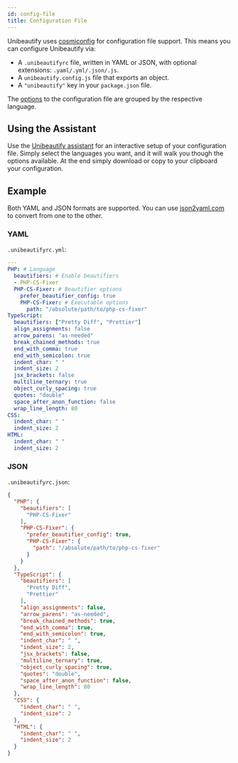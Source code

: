 ```yaml
---
id: config-file
title: Configuration File
---
```


Unibeautify uses [cosmiconfig](https://github.com/davidtheclark/cosmiconfig) for configuration file support.
This means you can configure Unibeautify via:

- A `.unibeautifyrc` file, written in YAML or JSON, with optional extensions: `.yaml/.yml/.json/.js`.
- A `unibeautify.config.js` file that exports an object.
- A `"unibeautify"` key in your `package.json` file.

The [options](options-for-languages.md) to the configuration file are grouped by the respective language.

## Using the Assistant

Use the [Unibeautify assistant](https://assistant.unibeautify.com/) for an interactive setup of your configuration file. Simply select the languages you want, and it will walk you though the options available. At the end simply download or copy to your clipboard your configuration.

## Example

Both YAML and JSON formats are supported. You can use [json2yaml.com](https://www.json2yaml.com/) to convert from one to the other.

### YAML

`.unibeautifyrc.yml`:

```yaml
---
PHP: # Language
  beautifiers: # Enable beautifiers
  - PHP-CS-Fixer
  PHP-CS-Fixer: # Beautifier options
    prefer_beautifier_config: true
    PHP-CS-Fixer: # Executable options
      path: "/absolute/path/to/php-cs-fixer"
TypeScript:
  beautifiers: ["Pretty Diff", "Prettier"]
  align_assignments: false
  arrow_parens: "as-needed"
  break_chained_methods: true
  end_with_comma: true
  end_with_semicolon: true
  indent_char: " "
  indent_size: 2
  jsx_brackets: false
  multiline_ternary: true
  object_curly_spacing: true
  quotes: "double"
  space_after_anon_function: false
  wrap_line_length: 80
CSS:
  indent_char: " "
  indent_size: 2
HTML:
  indent_char: " "
  indent_size: 2
```

### JSON

`.unibeautifyrc.json`:

```json
{
  "PHP": {
    "beautifiers": [
      "PHP-CS-Fixer"
    ],
    "PHP-CS-Fixer": {
      "prefer_beautifier_config": true,
      "PHP-CS-Fixer": {
        "path": "/absolute/path/to/php-cs-fixer"
      }
    }
  },
  "TypeScript": {
    "beautifiers": [
      "Pretty Diff",
      "Prettier"
    ],
    "align_assignments": false,
    "arrow_parens": "as-needed",
    "break_chained_methods": true,
    "end_with_comma": true,
    "end_with_semicolon": true,
    "indent_char": " ",
    "indent_size": 2,
    "jsx_brackets": false,
    "multiline_ternary": true,
    "object_curly_spacing": true,
    "quotes": "double",
    "space_after_anon_function": false,
    "wrap_line_length": 80
  },
  "CSS": {
    "indent_char": " ",
    "indent_size": 2
  },
  "HTML": {
    "indent_char": " ",
    "indent_size": 2
  }
}
```
